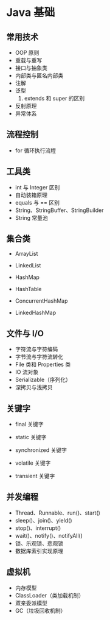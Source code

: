 # Java 基础

## 常用技术

- OOP 原则
- 重载与重写
- 接口与抽象类
- 内部类与匿名内部类
- 注解
- 泛型
  1. extends 和 super 的区别
- 反射原理
- 异常体系

## 流程控制

- for 循环执行流程

## 工具类

- int 与 Integer 区别
- 自动装箱原理
- equals 与 == 区别
- String、StringBuffer、StringBuilder
- String 常量池

## 集合类

- ArrayList
- LinkedList

- HashMap
- HashTable
- ConcurrentHashMap
- LinkedHashMap

## 文件与 I/O

- 字符流与字符编码
- 字节流与字符流转化
- File 类和 Properties 类
- IO 流对象
- Serializable（序列化）
- 深拷贝与浅拷贝

## 关键字

- final 关键字
- static 关键字

- synchronized 关键字
- volatile 关键字
- transient 关键字

## 并发编程

- Thread、Runnable、run()、start()
- sleep()、join()、yield()
- stop()、interrupt()
- wait()、notify()、notifyAll()
- 锁、乐观锁、悲观锁
- 数据库索引实现原理

## 虚拟机

- 内存模型
- ClassLoader（类加载机制）
- 双亲委派模型
- GC（垃圾回收机制）